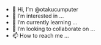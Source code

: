 - 👋 Hi, I’m @otakucumputer
- 👀 I’m interested in ...
- 🌱 I’m currently learning ...
- 💞️ I’m looking to collaborate on ...
- 📫 How to reach me ...

<!---
otakucumputer/otakucumputer is a ✨ special ✨ repository because its `README.md` (this file) appears on your GitHub profile.
You can click the Preview link to take a look at your changes.
--->

